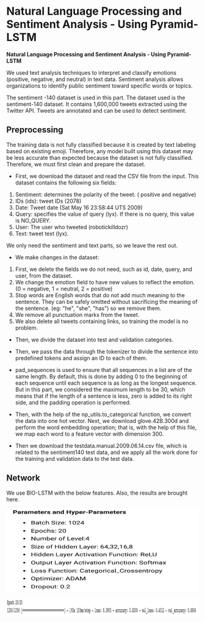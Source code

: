 # Natural Language Processing  and Sentiment Analysis - Using Pyramid-LSTM

**Natural Language Processing  and Sentiment Analysis - Using Pyramid-LSTM**

We used text analysis techniques to interpret and classify emotions (positive, negative, and neutral) in text data. Sentiment analysis allows organizations to identify public sentiment toward specific words or topics.

The sentiment -140 dataset is used in this part.
The dataset used is the sentiment-140 dataset. It contains 1,600,000 tweets extracted using the Twitter API. Tweets are annotated and can be used to detect sentiment.

## **Preprocessing**
The training data is not fully classified because it is created by text labeling based on existing emoji. Therefore, any model built using this dataset may be less accurate than expected because the dataset is not fully classified. Therefore, we must first clean and prepare the dataset.

* First, we download the dataset and read the CSV file from the input.
This dataset contains the following six fields:

1. Sentiment: determines the polarity of the tweet. ( positive and negative)
2. IDs (ids): tweet IDs (2078)
3. Date: Tweet date (Sat May 16 23:58:44 UTS 2009)
4. Query: specifies the value of query (lyx). If there is no query, this value is NO_QUERY.
5. User: The user who tweeted (robotickilldozr)
6. Text: tweet text (lyx). 

We only need the sentiment and text parts, so we leave the rest out.

* We make changes in the dataset:

1. First, we delete the fields we do not need, such as id, date, query, and user, from the dataset.
2. We change the emotion field to have new values to reflect the emotion. (0 = negative, 1 = neutral, 2 = positive)
3. Stop words are English words that do not add much meaning to the sentence. They can be safely omitted without sacrificing the meaning of the sentence. (eg: "he", "she", "has") so we remove them.
4. We remove all punctuation marks from the tweet.
5. We also delete all tweets containing links, so training the model is no problem.

* Then, we divide the dataset into test and validation categories.

* Then, we pass the data through the tokenizer to divide the sentence into predefined tokens and assign an ID to each of them.

* pad_sequences is used to ensure that all sequences in a list are of the same length. By default, this is done by adding 0 to the beginning of each sequence until each sequence is as long as the longest sequence. But in this part, we considered the maximum length to be 30, which means that if the length of a sentence is less, zero is added to its right side, and the padding operation is performed.

* Then, with the help of the np_utils.to_categorical function, we convert the data into one hot vector. Next, we download glove.42B.300d and perform the word embedding operation; that is, with the help of this file, we map each word to a feature vector with dimension 300.

* Then we download the testdata.manual.2009.06.14.csv file, which is related to the sentiment140 test data, and we apply all the work done for the training and validation data to the test data.

## **Network**
We use BIO-LSTM with the below features. Also, the results are brought here. 


 
 ![](https://github.com/Fateme-Azizabadi/Natural-Language-Processing-and-Sentiment-Analysis-Using-Pyramid-LSTM/blob/main/Images/Network.png)

 
 ![](https://github.com/Fateme-Azizabadi/Natural-Language-Processing-and-Sentiment-Analysis-Using-Pyramid-LSTM/blob/main/Images/Result.png)
 
 
